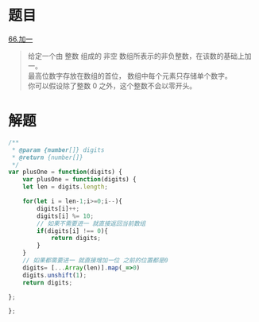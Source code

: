 # 题目
[66.加一](https://leetcode-cn.com/problems/plus-one/)

> 给定一个由 整数 组成的 非空 数组所表示的非负整数，在该数的基础上加一。<br/>
> 最高位数字存放在数组的首位， 数组中每个元素只存储单个数字。<br/>
> 你可以假设除了整数 0 之外，这个整数不会以零开头。


# 解题
```javascript
/**
 * @param {number[]} digits
 * @return {number[]}
 */
var plusOne = function(digits) {
    var plusOne = function(digits) {
    let len = digits.length;

    for(let i = len-1;i>=0;i--){
        digits[i]++;
        digits[i] %= 10;
        // 如果不需要进一 就直接返回当前数组
        if(digits[i] !== 0){
            return digits;
        }
    }
    // 如果都需要进一 就直接增加一位 之前的位置都是0
    digits= [...Array(len)].map(_=>0)
    digits.unshift(1);
    return digits;

};

};
```
